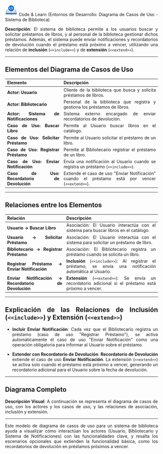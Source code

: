 <div align="justify">

<img src=../../../../../images/coding-book.png width="40"> Code & Learn (Entornos de Desarrollo: Diagrama de Casos de Uso - Sistema de Biblioteca)

**Descripción**: El sistema de biblioteca permite a los usuarios buscar y solicitar préstamos de libros, y al personal de la biblioteca gestionar dichos préstamos. Además, el sistema puede enviar notificaciones y recordatorios de devolución cuando el préstamo está próximo a vencer, utilizando una relación de **inclusión** (`<<include>>`) y de **extensión** (`<<extend>>`).

---

## Elementos del Diagrama de Casos de Uso

| Elemento                          | Descripción                                                                                          |
|-----------------------------------|------------------------------------------------------------------------------------------------------|
| **Actor: Usuario**                | Cliente de la biblioteca que busca y solicita préstamos de libros.                                   |
| **Actor: Bibliotecario**          | Personal de la biblioteca que registra y gestiona los préstamos de libros.                           |
| **Actor: Sistema de Notificaciones** | Sistema externo encargado de enviar recordatorios de devolución.                                |
| **Caso de Uso: Buscar Libro**     | Permite al Usuario buscar libros en el catálogo.                                                    |
| **Caso de Uso: Solicitar Préstamo** | Permite al Usuario solicitar el préstamo de un libro.                                             |
| **Caso de Uso: Registrar Préstamo** | Permite al Bibliotecario registrar el préstamo de un libro.                                      |
| **Caso de Uso: Enviar Notificación** | Envía una notificación al Usuario cuando se registra un préstamo (`<<include>>`).                  |
| **Caso de Uso: Recordatorio de Devolución** | Extiende el caso de uso "Enviar Notificación" cuando el préstamo está por vencer (`<<extend>>`). |

---

## Relaciones entre los Elementos

| Relación                                          | Descripción                                                                                     |
|---------------------------------------------------|-------------------------------------------------------------------------------------------------|
| **Usuario → Buscar Libro**                        | Asociación: El Usuario interactúa con el sistema para buscar libros en el catálogo.             |
| **Usuario → Solicitar Préstamo**                  | Asociación: El Usuario interactúa con el sistema para solicitar un préstamo de libro.           |
| **Bibliotecario → Registrar Préstamo**            | Asociación: El Bibliotecario registra un préstamo cuando se solicita un libro.                 |
| **Registrar Préstamo → Enviar Notificación**      | **Inclusión** (`<<include>>`): Al registrar el préstamo, se envía una notificación automática al Usuario. |
| **Enviar Notificación → Recordatorio de Devolución** | **Extensión** (`<<extend>>`): Se envía un recordatorio adicional si el préstamo está próximo a vencer. |

---

## Explicación de las Relaciones de Inclusión (`<<include>>`) y Extensión (`<<extend>>`)

- **Incluir Enviar Notificación**: Cada vez que el Bibliotecario registra un préstamo (caso de uso "Registrar Préstamo"), se activa automáticamente el caso de uso "Enviar Notificación" como una operación obligatoria para informar al Usuario sobre el préstamo.
  
- **Extender con Recordatorio de Devolución**: **Recordatorio de Devolución** extiende el caso de uso **Enviar Notificación**. La extensión (`<<extend>>`) se activa solo cuando el préstamo está próximo a vencer, generando un recordatorio adicional para el Usuario sobre la fecha de devolución.

---

## Diagrama Completo

**Descripción Visual**: A continuación se representa el diagrama de casos de uso, con los actores y los casos de uso, y las relaciones de asociación, inclusión y extensión.

---

Este modelo de diagrama de casos de uso para un sistema de biblioteca ayuda a visualizar cómo interactúan los actores (Usuario, Bibliotecario y Sistema de Notificaciones) con las funcionalidades clave, y resalta los escenarios opcionales que extienden la funcionalidad básica, como los recordatorios de devolución en préstamos próximos a vencer.

</div>
